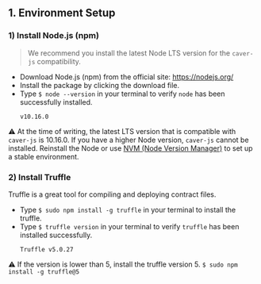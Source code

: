 ## 1. Environment Setup <a id="1-environment-setup"></a>

### 1) Install Node.js (npm) <a id="1-install-node-js-npm"></a>

> We recommend you install the latest Node LTS version for the `caver-js` compatibility.

- Download Node.js (npm) from the official site: https://nodejs.org/
- Install the package by clicking the download file.
- Type `$ node --version` in your terminal to verify `node` has been successfully installed.
    ```
    v10.16.0
    ```

&#9888; At the time of writing, the latest LTS version that is compatible with `caver-js` is 10.16.0. If you have a higher Node version, `caver-js` cannot be installed. Reinstall the Node or use [NVM (Node Version Manager)](https://github.com/nvm-sh/nvm) to set up a stable environment.


### 2) Install Truffle <a id="2-install-truffle"></a>
Truffle is a great tool for compiling and deploying contract files.

- Type `$ sudo npm install -g truffle` in your terminal to install the truffle.
- Type `$ truffle version` in your terminal to verify `truffle` has been installed successfully.
    ```
    Truffle v5.0.27
    ```

&#9888; If the version is lower than 5, install the truffle version 5. `$ sudo npm install -g truffle@5`
